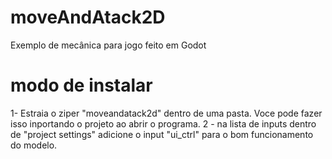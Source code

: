 # moveAndAtack2D
Exemplo de mecânica para jogo feito em Godot
# modo de instalar
1- Estraia o ziper "moveandatack2d" dentro de uma pasta. Voce pode fazer isso inportando o projeto ao abrir o programa.
2 - na lista de inputs dentro de "project settings" adicione o input "ui_ctrl" para o bom funcionamento do modelo.
